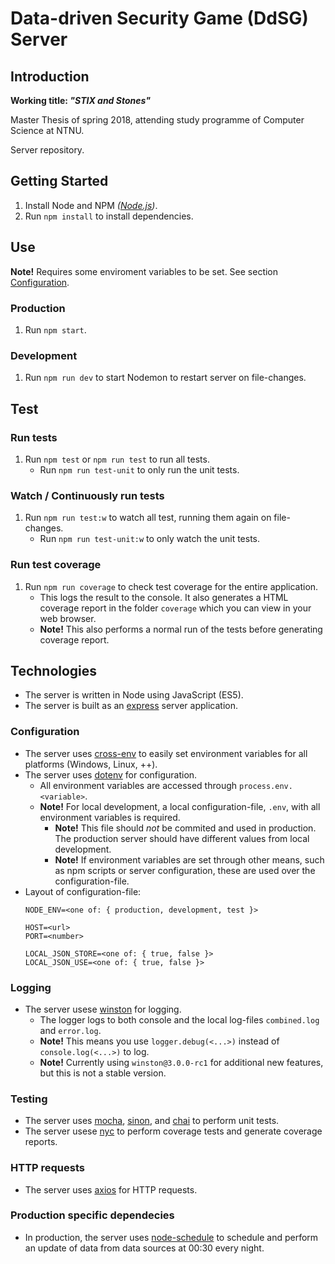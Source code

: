 # Data-driven Security Game (DdSG) Server

## Introduction

**Working title: _"STIX and Stones"_**

Master Thesis of spring 2018, attending study programme of Computer Science at NTNU.

Server repository.

## Getting Started

1. Install Node and NPM _([Node.js](https://nodejs.org/en/))_.
2. Run `npm install` to install dependencies.

## Use

**Note!** Requires some enviroment variables to be set. See section [Configuration](#configuration).

### Production

1. Run `npm start`.

### Development

1. Run `npm run dev` to start Nodemon to restart server on file-changes.

## Test

### Run tests

1. Run `npm test` or `npm run test` to run all tests.
    - Run `npm run test-unit` to only run the unit tests.

### Watch / Continuously run tests

1. Run `npm run test:w` to watch all test, running them again on file-changes.
    - Run `npm run test-unit:w` to only watch the unit tests.

### Run test coverage

1. Run `npm run coverage` to check test coverage for the entire application.
    - This logs the result to the console. It also generates a HTML coverage report in the folder `coverage` which you can view in your web browser.
    - **Note!** This also performs a normal run of the tests before generating coverage report.

## Technologies

- The server is written in Node using JavaScript (ES5).
- The server is built as an [express](https://www.npmjs.com/package/express) server application.

### Configuration

- The server uses [cross-env](https://www.npmjs.com/package/cross-env) to easily set environment variables for all platforms (Windows, Linux, ++).
- The server uses [dotenv](https://www.npmjs.com/package/dotenv) for configuration.
    - All environment variables are accessed through `process.env.<variable>`.
    - **Note!** For local development, a local configuration-file, `.env`, with all environment variables is required.
        - **Note!** This file should _not_ be commited and used in production. The production server should have different values from local development.
        - **Note!** If environment variables are set through other means, such as npm scripts or server configuration, these are used over the configuration-file.
- Layout of configuration-file:
    ```dotenv
    NODE_ENV=<one of: { production, development, test }>
    
    HOST=<url>
    PORT=<number>
    
    LOCAL_JSON_STORE=<one of: { true, false }>
    LOCAL_JSON_USE=<one of: { true, false }>
    ```

### Logging

- The server usese [winston](https://www.npmjs.com/package/winston) for logging.
    - The logger logs to both console and the local log-files `combined.log` and `error.log`.
    - **Note!** This means you use `logger.debug(<...>)` instead of `console.log(<...>)` to log.
    - **Note!** Currently using `winston@3.0.0-rc1` for additional new features, but this is not a stable version.

### Testing

- The server uses [mocha](https://www.npmjs.com/package/mocha), [sinon](https://www.npmjs.com/package/sinon), and [chai](https://www.npmjs.com/package/chai) to perform unit tests.
- The server usese [nyc](https://www.npmjs.com/package/nyc) to perform coverage tests and generate coverage reports.

### HTTP requests

- The server uses [axios](https://www.npmjs.com/package/axios) for HTTP requests.

### Production specific dependecies
- In production, the server uses [node-schedule](https://www.npmjs.com/package/node-schedule) to schedule and perform an update of data from data sources at 00:30 every night.
